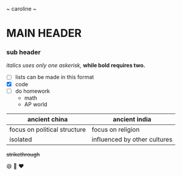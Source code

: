 ~ caroline ~

# MAIN HEADER

### sub header

*italics uses only one askerisk,*
**while bold requires two.**

- [ ] lists can be made in this format
- [x] code
- [ ] do homework
    - math
    - AP world
    

ancient china | ancient india
--------------|---------------
focus on political structure | focus on religion
isolated | influenced by other cultures


~~strikethrough~~

:smile:
:dog:
:heart:
